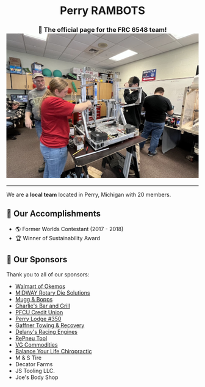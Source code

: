 <h1 align="center">Perry RAMBOTS</h1>
<h3 align="center">🤖 The official page for the FRC 6548 team!<br><img src="https://github.com/frc6548/frc6548/blob/main/photo1.jpg?raw=true"></h3>

---

We are a **local team** located in Perry, Michigan with 20 members.

## 🥇 Our Accomplishments
- 🌎 Former Worlds Contestant (2017 - 2018)
- 🏆 Winner of Sustainability Award

## 📱 Our Sponsors 
<!-- To do: turn this into a grid -->
Thank you to all of our sponsors:
- [Walmart of Okemos](https://www.walmart.com/)
- [MIDWAY Rotary Die Solutions](https://midwayrotary.com/)
- [Mugg & Bopps](https://muggandbopps.com/)
- [Charlie's Bar and Grill](https://charliesbarandgrille.com/)
- [PFCU Credit Union](https://www.pfcu4me.com/)
- [Perry Lodge #350](https://350-mi.ourlodgepage.com/)
- [Gaffner Towing & Recovery](https://www.facebook.com/gaffnertowing/)
- [Delany's Racing Engines](https://www.facebook.com/p/Delaneys-Racing-EnginesTrans-100057334334491/)
- [RePneu Tool](https://www.repneutool.com/)
- [VG Commodities](https://vgcoms.com/)
- [Balance Your Life Chiropractic](https://www.balanceyourlifechiropractic.com/)
- M & S Tire
- Decator Farms
- JS Tooling LLC.
- Joe's Body Shop
